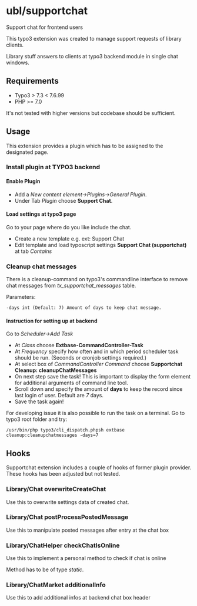# ubl/supportchat
Support chat for frontend users

This typo3 extension was created to manage support requests of library clients.

Library stuff answers to clients at typo3 backend module in single chat windows. 

## Requirements
* Typo3 > 7.3 < 7.6.99
* PHP >= 7.0

It's not tested with higher versions but codebase should be sufficient.

## Usage
This extension provides a plugin which has to be assigned to the designated page.

### Install plugin at TYPO3 backend

#### Enable Plugin

* Add a *New content element->Plugins->General Plugin*.
* Under Tab *Plugin* choose **Support Chat**.

#### Load settings at typo3 page

Go to your page where do you like include the chat.

* Create a new template e.g. ext: Support Chat
* Edit template and load typoscript settings **Support Chat (supportchat)** at tab _Contains_

### Cleanup chat messages

There is a cleanup-command on typo3's commandline interface to remove chat messages from _tx_supportchat_messages_ table.

Parameters:

```
-days int (Default: 7) Amount of days to keep chat message.
```

#### Instruction for setting up at backend

Go to *Scheduler->Add Task*
* At *Class* choose **Extbase-CommandController-Task**
* At *Frequency* specify how often and in which period scheduler task should be run. (Seconds or cronjob settings required.)
* At select box of *CommandController Command* choose **Supportchat Cleanup: cleanupChatMessages**
* On next step save the task! This is important to display the form element for additional arguments of command line tool.
* Scroll down and specify the amount of **days** to keep the record since last login of user. Default are _7_ days.
* Save the task again!

For developing issue it is also possible to run the task on a terminal. Go to typo3 root folder and try:

```
/usr/bin/php typo3/cli_dispatch.phpsh extbase cleanup:cleanupchatmessages -days=7
```


## Hooks

Supportchat extension includes a couple of hooks of former plugin provider. These hooks has been adjusted but not tested.

### Library/Chat overwriteCreateChat

Use this to overwrite settings data of created chat.

### Library/Chat postProcessPostedMessage

Use this to manipulate posted messages after entry at the chat box

### Library/ChatHelper checkChatIsOnline

Use this to implement a personal method to check if chat is online

Method has to be of type _static_.

### Library/ChatMarket additionalInfo

Use this to add additional infos at backend chat box header



